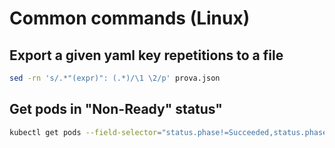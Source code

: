 # Common commands (Linux)

## Export a given yaml key repetitions to a file

```bash
sed -rn 's/.*"(expr)": (.*)/\1 \2/p' prova.json
```

## Get pods in "Non-Ready" status"

```bash
kubectl get pods --field-selector="status.phase!=Succeeded,status.phase!=Running" -A
```
